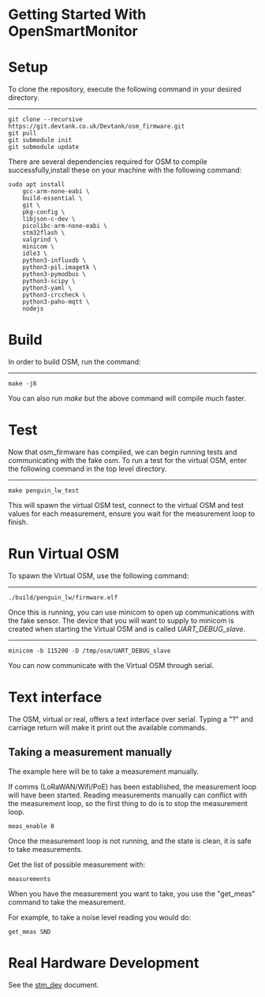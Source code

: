 # Getting Started With OpenSmartMonitor

Setup
=====

To clone the repository, execute the following command in your desired
directory.

-------

    git clone --recursive https://git.devtank.co.uk/Devtank/osm_firmware.git
    git pull
    git submodule init
    git submodule update

There are several dependencies required for OSM to compile successfully,install these on your machine with the following command:

    sudo apt install
        gcc-arm-none-eabi \
        build-essential \
        git \
        pkg-config \
        libjson-c-dev \
        picolibc-arm-none-eabi \
        stm32flash \
        valgrind \
        minicom \
        idle3 \
        python3-influxdb \
        python3-pil.imagetk \
        python3-pymodbus \
        python3-scipy \
        python3-yaml \
        python3-crccheck \
        python3-paho-mqtt \
        nodejs

Build
=====

In order to build OSM, run the command:

-------

    make -j8

You can also run *make* but the above command will compile much faster.

Test
====

Now that osm\_firmware has compiled, we can begin running tests and
communicating with the fake osm. To run a test for the virtual OSM,
enter the following command in the top level directory.

-------

    make penguin_lw_test

This will spawn the virtual OSM test, connect to the virtual OSM and
test values for each measurement, ensure you wait for the measurement
loop to finish.

Run Virtual OSM
===

To spawn the Virtual OSM, use the following command:

-------

    ./build/penguin_lw/firmware.elf

Once this is running, you can use minicom to open up communications with
the fake sensor. The device that you will want to supply to minicom is
created when starting the Virtual OSM and is called
*UART\_DEBUG\_slave*.

-------

    minicom -b 115200 -D /tmp/osm/UART_DEBUG_slave

You can now communicate with the Virtual OSM through serial.


Text interface
==============

The OSM, virtual or real, offers a text interface over serial. Typing a "?" and carriage return will make it print out the available commands.

Taking a measurement manually
-----------------------------

The example here will be to take a measurement manually.

If comms (LoRaWAN/Wifi/PoE) has been established, the measurement loop will have been started.
Reading measurements manually can conflict with the measurement loop, so the first thing to do is to stop the measurement loop.

    meas_enable 0

Once the measurement loop is not running, and the state is clean, it is safe to take measurements.

Get the list of possible measurement with:

    measurements

When you have the measurement you want to take, you use the "get_meas" command to take the measurement.

For example, to take a noise level reading you would do:

    get_meas SND


Real Hardware Development
=========================
See the [stm_dev](stm_dev.md) document.


